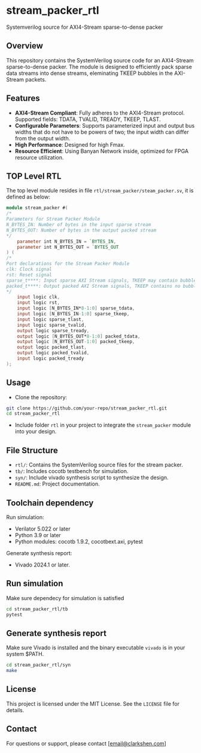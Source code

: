 # stream_packer_rtl

Systemverilog source for AXI4-Stream sparse-to-dense packer

## Overview

This repository contains the SystemVerilog source code for an AXI4-Stream sparse-to-dense packer. The module is designed to efficiently pack sparse data streams into dense streams, eleminating TKEEP bubbles in the AXI-Stream packets.

## Features

- **AXI4-Stream Compliant**: Fully adheres to the AXI4-Stream protocol. Supported fields: TDATA, TVALID, TREADY, TKEEP, TLAST.
- **Configurable Parameters**: Supports parameterized input and output bus widths that do not have to be powers of two; the input width can differ from the output width.
- **High Performance**: Designed for high Fmax.
- **Resource Efficient**: Using Banyan Network inside, optimized for FPGA resource utilization.

## TOP Level RTL

The top level module resides in file `rtl/stream_packer/steam_packer.sv`, it is defined as below:

```verilog
module stream_packer #(
/*
Parameters for Stream Packer Module
N_BYTES_IN: Number of bytes in the input sparse stream
N_BYTES_OUT: Number of bytes in the output packed stream
*/
    parameter int N_BYTES_IN = `BYTES_IN,
    parameter int N_BYTES_OUT = `BYTES_OUT
) (
/*
Port declarations for the Stream Packer Module
clk: Clock signal
rst: Reset signal
sparse_t****: Input sparse AXI Stream signals, TKEEP may contain bubbles
packed_t****: Output packed AXI Stream signals, TKEEP contains no bubble
*/
    input logic clk,
    input logic rst,
    input logic [N_BYTES_IN*8-1:0] sparse_tdata,
    input logic [N_BYTES_IN-1:0] sparse_tkeep,
    input logic sparse_tlast,
    input logic sparse_tvalid,
    output logic sparse_tready,
    output logic [N_BYTES_OUT*8-1:0] packed_tdata,
    output logic [N_BYTES_OUT-1:0] packed_tkeep,
    output logic packed_tlast,
    output logic packed_tvalid,
    input logic packed_tready
);
```

## Usage

- Clone the repository:

```bash
git clone https://github.com/your-repo/stream_packer_rtl.git
cd stream_packer_rtl
```

- Include folder `rtl` in your project to integrate the `stream_packer` module into your design.

## File Structure

- `rtl/`: Contains the SystemVerilog source files for the stream packer.
- `tb/`: Includes cocotb testbench for simulation.
- `syn/`: Include vivado synthesis script to synthesize the design.
- `README.md`: Project documentation.

## Toolchain dependency

Run simulation:

- Verilator 5.022 or later
- Python 3.9 or later
- Python modules: cocotb 1.9.2, cocotbext.axi, pytest

Generate synthesis report:

- Vivado 2024.1 or later.

## Run simulation

Make sure dependecy for simulation is satisfied

```bash
cd stream_packer_rtl/tb
pytest
```

## Generate synthesis report

Make sure Vivado is installed and the binary executable `vivado` is in your system $PATH.

```bash
cd stream_packer_rtl/syn
make
```

## License

This project is licensed under the MIT License. See the `LICENSE` file for details.

## Contact

For questions or support, please contact [email@clarkshen.com]

